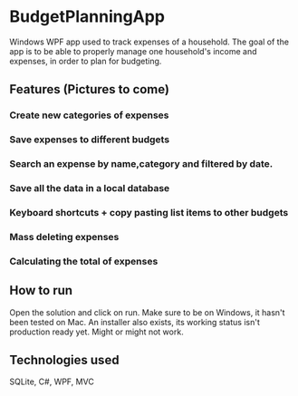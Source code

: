 # BudgetPlanningApp
Windows WPF app used to track expenses of a household. The goal of the app is to be able to properly manage one household's income and expenses, in order to plan for budgeting.

## Features (Pictures to come)

### Create new categories of expenses

### Save expenses to different budgets

### Search an expense by name,category and filtered by date.

### Save all the data in a local database

### Keyboard shortcuts + copy pasting list items to other budgets

### Mass deleting expenses

### Calculating the total of expenses

## How to run
Open the solution and click on run. Make sure to be on Windows, it hasn't been tested on Mac.
An installer also exists, its working status isn't production ready yet. Might or might not work.

## Technologies used
SQLite, C#, WPF, MVC














